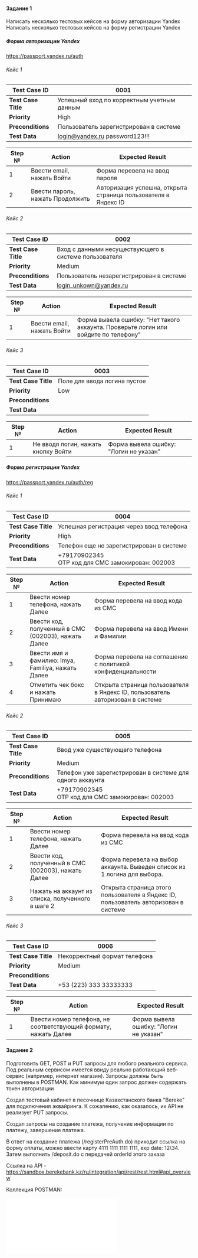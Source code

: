 #### Задание 1
Написать несколько тестовых кейсов на форму авторизации Yandex
Написать несколько тестовых кейсов на форму регистрации Yandex

##### Форма авторизации Yandex

https://passport.yandex.ru/auth

###### Кейс 1

| **Test Case ID**    | 0001                                       |
| ------------------- | ------------------------------------------ |
| **Test Case Title** | Успешный вход по корректным учетным данным |
| **Priority**        | High                                       |
| **Preconditions**   | Пользователь зарегистрирован в системе     |
| **Test Data**       | login@yandex.ru password123!!!             |

| **Step №** | **Action**                       | **Expected Result**                                            |
| ---------- | -------------------------------- | -------------------------------------------------------------- |
| 1          | Ввести email, нажать Войти       | Форма перевела на ввод пароля                                  |
| 2          | Ввести пароль, нажать Продолжить | Авторизация успешна, открыта страница пользователя в Яндекс ID |

###### Кейс 2

| **Test Case ID**    | 0002                                                  |
| ------------------- | ----------------------------------------------------- |
| **Test Case Title** | Вход с данными несуществующего в системе пользователя |
| **Priority**        | Medium                                                |
| **Preconditions**   | Пользователь незарегистрирован в системе              |
| **Test Data**       | [login_unkown@yandex.ru](mailto:login@yandex.ru)      |

| **Step №** | **Action**                 | **Expected Result**                                                                 |
| ---------- | -------------------------- | ----------------------------------------------------------------------------------- |
| 1          | Ввести email, нажать Войти | Форма вывела ошибку: "Нет такого аккаунта. Проверьте логин или войдите по телефону" |

###### Кейс 3

| **Test Case ID**    | 0003                         |
| ------------------- | ---------------------------- |
| **Test Case Title** | Поле для ввода логина пустое |
| **Priority**        | Low                          |
| **Preconditions**   |                              |
| **Test Data**       |                              |

| **Step №** | **Action**                          | **Expected Result**                    |
| ---------- | ----------------------------------- | -------------------------------------- |
| 1          | Не вводя логин, нажать кнопку Войти | Форма вывела ошибку: "Логин не указан" |

##### Форма регистрации Yandex

https://passport.yandex.ru/auth/reg

###### Кейс 1

| **Test Case ID**    | 0004                                                |
| ------------------- | --------------------------------------------------- |
| **Test Case Title** | Успешная регистрация через ввод телефона            |
| **Priority**        | High                                                |
| **Preconditions**   | Телефон еще не зарегистрирован в системе            |
| **Test Data**       | +79170902345<br>OTP код для СМС замокирован: 002003 |

| **Step №** | **Action**                                          | **Expected Result**                                                           |
| ---------- | --------------------------------------------------- | ----------------------------------------------------------------------------- |
| 1          | Ввести номер телефона, нажать Далее                 | Форма перевела на ввод кода из СМС                                            |
| 2          | Ввести код, полученный в СМС (002003), нажать Далее | Форма перевела на ввод Имени и Фамилии                                        |
| 3          | Ввести имя и фамилию: Imya, Familiya, нажать Далее  | Форма перевела на соглашение с политикой конфиденциальности                   |
| 4          | Отметить чек бокс и нажать Принимаю                 | Открыта страница пользователя в Яндекс ID, пользователь авторизован в системе |

###### Кейс 2

| **Test Case ID**    | 0005                                                      |
| ------------------- | --------------------------------------------------------- |
| **Test Case Title** | Ввод уже существующего телефона                           |
| **Priority**        | Medium                                                    |
| **Preconditions**   | Телефон уже зарегистрирован в системе для одного аккаунта |
| **Test Data**       | +79170902345  <br>OTP код для СМС замокирован: 002003     |

| **Step №** | **Action**                                          | **Expected Result**                                                                 |
| ---------- | --------------------------------------------------- | ----------------------------------------------------------------------------------- |
| 1          | Ввести номер телефона, нажать Далее                 | Форма перевела на ввод кода из СМС                                                  |
| 2          | Ввести код, полученный в СМС (002003), нажать Далее | Форма перевела на выбор аккаунта. Выведен список из 1 логина для выбора.            |
| 3          | Нажать на аккаунт из списка, полученного в шаге 2   | Открыта страница этого пользователя в Яндекс ID, пользователь авторизован в системе |

###### Кейс 3

| **Test Case ID**    | 0006                         |
| ------------------- | ---------------------------- |
| **Test Case Title** | Некорректный формат телефона |
| **Priority**        | Medium                       |
| **Preconditions**   |                              |
| **Test Data**       | +53 (223) 333 33333333       |

| **Step №** | **Action**                                                      | **Expected Result**                                                                 |
| ---------- | --------------------------------------------------------------- | ----------------------------------------------------------------------------------- |
| 1          | Ввести номер телефона, не соответствующий формату, нажать Далее | Форма вывела ошибку: "Логин не указан"                                              |


#### Задание 2
Подготовить GET, POST и PUT запросы для любого реального сервиса. Под реальным сервисом имеется ввиду реально работающий веб-сервис (например, интернет магазин). 
Запросы должны быть выполнены в POSTMAN.
Как минимум один запрос должен содержать токен авторизации


Создал тестовый кабинет в песочнице Казахстанского банка "Bereke" для подключения эквайринга.
К сожалению, как оказалось, их API не реализует PUT запросы.

Создал запросы на создание платежа, получение информации по платежу, завершение платежа.

В ответ на создание платежа (/registerPreAuth.do) приходит ссылка на форму оплаты, можно ввести карту 4111 1111 1111 1111, exp date: 12\34.
Затем выполнить /deposit.do с передачей orderId этого заказа

Ссылка на API - https://sandbox.berekebank.kz/ru/integration/api/rest/rest.html#api_overview

Коллекция POSTMAN:

![](Test%20task.postman_collection.json)



